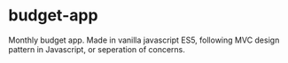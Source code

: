 # budget-app
Monthly budget app. Made in vanilla javascript ES5,  following MVC design pattern in Javascript, or seperation of concerns.
